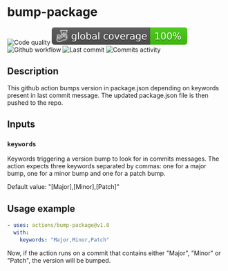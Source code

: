 # bump-package

![Code quality](https://img.shields.io/codefactor/grade/github/jpb06/bump-package?logo=codefactor)
![Total coverage](./badges/coverage-global%20coverage.svg)
![Github workflow](https://img.shields.io/github/workflow/status/jpb06/bump-package/checks?label=last%20workflow&logo=github-actions)
![Last commit](https://img.shields.io/github/last-commit/jpb06/bump-package?logo=git)
![Commits activity](https://img.shields.io/github/commit-activity/m/jpb06/bump-package?logo=github)

## Description

This github action bumps version in package.json depending on keywords present in last commit message. The updated package.json file is then pushed to the repo.

## Inputs

### `keywords`

Keywords triggering a version bump to look for in commits messages. The action expects three keywords separated by commas: one for a major bump, one for a minor bump and one for a patch bump.

Default value: "[Major],[Minor],[Patch]"

## Usage example

```yaml
- uses: actions/bump-package@v1.0
  with:
    keywords: "Major,Minor,Patch"
```

Now, if the action runs on a commit that contains either "Major", "Minor" or "Patch", the version will be bumped.
